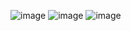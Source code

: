 ![image](https://github.com/user-attachments/assets/56d5033c-4889-4200-b08b-f77ef1ce2eb4)
![image](https://github.com/user-attachments/assets/7b176ffb-4949-4e00-b92b-b86e9ababc32)
![image](https://github.com/user-attachments/assets/74470d8e-fa1c-4cf2-8f10-0e2212f7c4ce)


